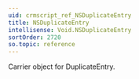 ```yaml
---
uid: crmscript_ref_NSDuplicateEntry
title: NSDuplicateEntry
intellisense: Void.NSDuplicateEntry
sortOrder: 2720
so.topic: reference
---
```



Carrier object for DuplicateEntry.
